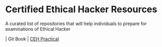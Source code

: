 # Certified Ethical Hacker Resources
A curated list of repositories that will help individuals to prepare for examinations of Ethical Hacker 

| Git Book | <a href="https://book.thegurusec.com/certifications/certified-ethical-hacker-practical">CEH Practical</a>
